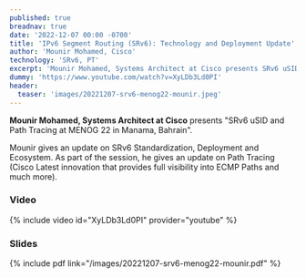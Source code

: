 ```yaml
---
published: true
breadnav: true
date: '2022-12-07 00:00 -0700'
title: 'IPv6 Segment Routing (SRv6): Technology and Deployment Update'
author: 'Mounir Mohamed, Cisco'
technology: 'SRv6, PT'
excerpt: 'Mounir Mohamed, Systems Architect at Cisco presents SRv6 uSID and Path Tracing at MENOG 22 in Manama, Bahrain'
dummy: 'https://www.youtube.com/watch?v=XyLDb3Ld0PI'
header:
  teaser: 'images/20221207-srv6-menog22-mounir.jpeg'
---
```


**Mounir Mohamed, Systems Architect at Cisco** presents "SRv6 uSID and Path Tracing at MENOG 22 in Manama, Bahrain".

Mounir gives an update on SRv6 Standardization, Deployment and Ecosystem. As part of the session, he gives an update on Path Tracing (Cisco Latest innovation that provides full visibility into ECMP Paths and much more). 

### Video

{% include video id="XyLDb3Ld0PI" provider="youtube" %}

### Slides

{% include pdf link="/images/20221207-srv6-menog22-mounir.pdf" %}

